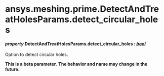 # ansys.meshing.prime.DetectAndTreatHolesParams.detect_circular_holes



#### *property* DetectAndTreatHolesParams.detect_circular_holes *: [bool](https://docs.python.org/3.11/library/functions.html#bool)*

Option to detect circular holes.

**This is a beta parameter**. **The behavior and name may change in the future**.

<!-- !! processed by numpydoc !! -->
